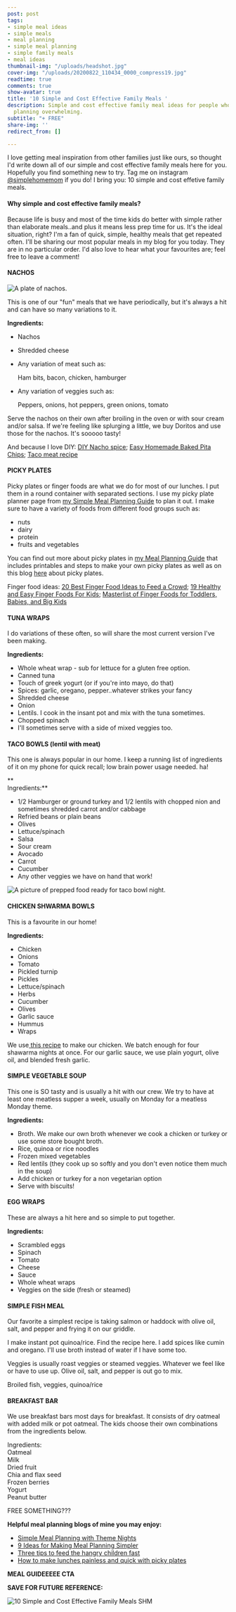 ```yaml
---
post: post
tags:
- simple meal ideas
- simple meals
- meal planning
- simple meal planning
- simple family meals
- meal ideas
thumbnail-img: "/uploads/headshot.jpg"
cover-img: "/uploads/20200822_110434_0000_compress19.jpg"
readtime: true
comments: true
show-avatar: true
title: '10 Simple and Cost Effective Family Meals '
description: Simple and cost effective family meal ideas for people who find meal
  planning overwhelming.
subtitle: "+ FREE"
share-img: ''
redirect_from: []

---
```

I love getting meal inspiration from other families just like ours, so thought I'd write down all of our simple and cost effective family meals here for you. Hopefully you find something new to try. Tag me on instagram [@simplehomemom](www.instagram.com/simplehomemom) if you do! I bring you: 10 simple and cost effetive family meals.

#### Why simple and cost effective family meals?

Because life is busy and most of the time kids do better with simple rather than elaborate meals..and plus it means less prep time for us. It's the ideal situation, right? I'm a fan of quick, simple, healthy meals that get repeated often. I'll be sharing our most popular meals in my blog for you today. They are in no particular order. I'd also love to hear what your favourites are; feel free to leave a comment!

#### NACHOS

![A plate of nachos.](/uploads/nachos-shm.jpg "10 Simple and Cost Effective Family Meals Nachos SHM")

This is one of our "fun" meals that we have periodically, but it's always a hit and can have so many variations to it.

**Ingredients:**

* Nachos
* Shredded cheese
* Any variation of meat such as:

  Ham bits, bacon, chicken, hamburger
* Any variation of veggies such as:

  Peppers, onions, hot peppers, green onions, tomato

Serve the nachos on their own after broiling in the oven or with sour cream and/or salsa. If we're feeling like splurging a little, we buy Doritos and use those for the nachos. It's sooooo tasty!

And because I love DIY: [DIY Nacho spice](https://www.allrecipes.com/recipe/46653/taco-seasoning-i/); [Easy Homemade Baked Pita Chips](https://www.joyfulhealthyeats.com/homemade-baked-pita-chips/); [Taco meat recipe](https://amindfullmom.com/3-ingredient-taco-meat-and-4-ways-to-use-it/)

#### PICKY PLATES

Picky plates or finger foods are what we do for most of our lunches. I put them in a round container with separated sections. I use my picky plate planner page from [my Simple Meal Planning Guide](https://www.simplehomemom.com/the-simple-meal-planning-guide/) to plan it out. I make sure to have a variety of foods from different food groups such as:

* nuts
* dairy
* protein
* fruits and vegetables

You can find out more about picky plates in [my Meal Planning Guide](https://www.simplehomemom.com/the-simple-meal-planning-guide/) that includes printables and steps to make your own picky plates as well as on this blog [here](https://www.simplehomemom.com/how-to-make-lunches-painless-and-quick-with-picky-plates/) about picky plates.

Finger food ideas: [20 Best Finger Food Ideas to Feed a Crowd](https://www.thepioneerwoman.com/food-cooking/meals-menus/g38403459/finger-food-ideas/); [19 Healthy and Easy Finger Foods For Kids](https://www.momjunction.com/articles/delicious-finger-foods-for-your-kids-party_0075814/); [Masterlist of Finger Foods for Toddlers, Babies, and Big Kids](https://www.yummytoddlerfood.com/finger-foods/)

#### TUNA WRAPS

I do variations of these often, so will share the most current version I've been making.

  
**Ingredients:**

* Whole wheat wrap - sub for lettuce for a gluten free option.
* Canned tuna
* Touch of greek yogurt (or if you're into mayo, do that)
* Spices: garlic, oregano, pepper..whatever strikes your fancy
* Shredded cheese
* Onion
* Lentils. I cook in the insant pot and mix with the tuna sometimes.
* Chopped spinach
* I'll sometimes serve with a side of mixed veggies too.

#### TACO BOWLS (lentil with meat)

This one is always popular in our home. I keep a running list of ingredients of it on my phone for quick recall; low brain power usage needed. ha!

**  
Ingredients:**

* 1/2 Hamburger or ground turkey and 1/2 lentils with chopped nion and sometimes shredded carrot and/or cabbage
* Refried beans or plain beans
* Olives
* Lettuce/spinach
* Salsa
* Sour cream
* Avocado
* Carrot
* Cucumber
* Any other veggies we have on hand that work!

![A picture of prepped food ready for taco bowl night.](/uploads/taco-bowl-night-shm.png "10 Simple and Cost Effective Family Meals SHM")

#### CHICKEN SHWARMA BOWLS

This is a favourite in our home!

**Ingredients:**

* Chicken
* Onions
* Tomato
* Pickled turnip
* Pickles
* Lettuce/spinach
* Herbs
* Cucumber
* Olives
* Garlic sauce
* Hummus
* Wraps

We use[ this recipe](https://www.delish.com/cooking/recipe-ideas/a26092675/best-chicken-shawarma-recipe) to make our chicken. We batch enough for four shawarma nights at once. For our garlic sauce, we use plain yogurt, olive oil, and blended fresh garlic.

#### SIMPLE VEGETABLE SOUP

This one is SO tasty and is usually a hit with our crew. We try to have at least one meatless supper a week, usually on Monday for a meatless Monday theme.

**Ingredients:**

* Broth. We make our own broth whenever we cook a chicken or turkey or use some store bought broth.
* Rice, quinoa or rice noodles
* Frozen mixed vegetables
* Red lentils (they cook up so softly and you don't even notice them much in the soup)
* Add chicken or turkey for a non vegetarian option
* Serve with biscuits!

#### EGG WRAPS

These are always a hit here and so simple to put together.

**Ingredients:**

* Scrambled eggs
* Spinach
* Tomato
* Cheese
* Sauce
* Whole wheat wraps
* Veggies on the side (fresh or steamed)

#### SIMPLE FISH MEAL

  
Our favorite a simplest recipe is taking salmon or haddock with olive oil, salt, and pepper and frying it on our griddle.

I make instant pot quinoa/rice. Find the recipe here. I add spices like cumin and oregano. I'll use broth instead of water if I have some too.

Veggies is usually roast veggies or steamed veggies. Whatever we feel like or have to use up. Olive oil, salt, and pepper is out go to mix.

Broiled fish, veggies, quinoa/rice

#### BREAKFAST BAR

We use breakfast bars most days for breakfast. It consists of dry oatmeal with added milk or pot oatmeal. The kids choose their own combinations from the ingredients below.

Ingredients:  
Oatmeal  
Milk  
Dried fruit  
Chia and flax seed  
Frozen berries  
Yogurt  
Peanut butter

FREE SOMETHING???

**Helpful meal planning blogs of mine you may enjoy:**

* [Simple Meal Planning with Theme Nights](https://www.simplehomemom.com/simple-meal-planning-with-theme-nights/)
* [9 Ideas for Making Meal Planning Simpler](https://www.simplehomemom.com/9-ideas-for-making-meal-planning-simpler/)
* [Three tips to feed the hangry children fast](https://www.simplehomemom.com/three-tips-to-feed-the/)
* [How to make lunches painless and quick with picky plates](https://www.simplehomemom.com/the-simple-meal-planning-guide/)

**MEAL GUIDEEEEE CTA**

**SAVE FOR FUTURE REFERENCE:**

![](/uploads/10-simple-and-cost-effective-family-meals-shm.jpg "10 Simple and Cost Effective Family Meals SHM")